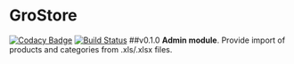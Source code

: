# GroStore
[![Codacy Badge](https://api.codacy.com/project/badge/Grade/6eb0ff0c92f64ea78e6d53727bda57b9)](https://app.codacy.com/app/sergeymitrichev/grostore?utm_source=github.com&utm_medium=referral&utm_content=sergeymitrichev/grostore&utm_campaign=Badge_Grade_Settings)
[![Build Status](https://travis-ci.org/sergeymitrichev/grostore.svg?branch=master)](https://travis-ci.org/sergeymitrichev/grostore)
##v0.1.0
**Admin module**. Provide import of products and categories from .xls/.xlsx files.